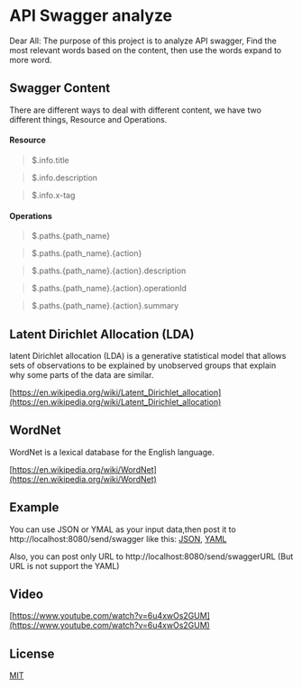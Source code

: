 # API Swagger analyze

Dear All:
The purpose of this project is to analyze API swagger, Find the most relevant words based on the content, then use the words expand to more word.

## Swagger Content
There are different ways to deal with different content, we have two different things, Resource and Operations.
#### Resource
> $.info.title

> $.info.description

> $.info.x-tag

#### Operations
> $.paths.{path_name}

> $.paths.{path_name}.{action}

> $.paths.{path_name}.{action}.description

> $.paths.{path_name}.{action}.operationId

> $.paths.{path_name}.{action}.summary

## Latent Dirichlet Allocation (LDA)
latent Dirichlet allocation (LDA) is a generative statistical model that allows sets of observations to be explained by unobserved groups that explain why some parts of the data are similar.

[https://en.wikipedia.org/wiki/Latent_Dirichlet_allocation](https://en.wikipedia.org/wiki/Latent_Dirichlet_allocation)

## WordNet
WordNet is a lexical database for the English language.

[https://en.wikipedia.org/wiki/WordNet](https://en.wikipedia.org/wiki/WordNet)

## Example
You can use JSON or YMAL as your input data,then post it to http://localhost:8080/send/swagger
like this: [JSON](https://api.apis.guru/v2/specs/1forge.com/0.0.1/swagger.json),  [YAML](https://api.apis.guru/v2/specs/1forge.com/0.0.1/swagger.yaml)

Also, you can post only URL to http://localhost:8080/send/swaggerURL
(But URL is not support the YAML)

## Video
[https://www.youtube.com/watch?v=6u4xwOs2GUM](https://www.youtube.com/watch?v=6u4xwOs2GUM)

## License
[MIT](https://github.com/Pudding124/SwaggerToLDA/blob/master/LICENSE)
